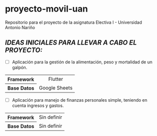 # proyecto-movil-uan
Repositorio para el proyecto de la asignatura Electiva I - Universidad Antonio Nariño

## ***IDEAS INICIALES PARA LLEVAR A CABO EL PROYECTO:***

- [ ] Aplicación para la gestión de la alimentación, peso y mortalidad de un galpón.

<div align="center">
<table>
  <tr align="center">
    <th>Framework</th>
    <td>Flutter</td>
  </tr>
  <tr align="center">
    <th>Base Datos</th>
    <td>Google Sheets</td>
  </tr>
</table>
</div>

- [ ] Aplicación para manejo de finanzas personales simple, teniendo en cuenta ingresos y gastos.

<div align="center">
<table>
  <tr align="center">
    <th>Framework</th>
    <td>Sin definir</td>
  </tr>
  <tr align="center">
    <th>Base Datos</th>
    <td>Sin definir</td>
  </tr>
</table>
</div>
